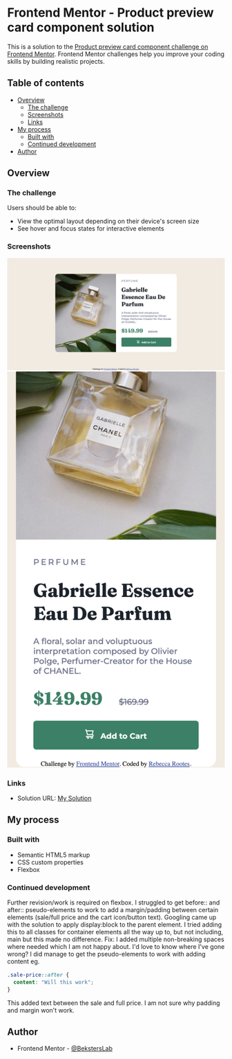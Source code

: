 # Frontend Mentor - Product preview card component solution

This is a solution to the [Product preview card component challenge on Frontend Mentor](https://www.frontendmentor.io/challenges/product-preview-card-component-GO7UmttRfa). Frontend Mentor challenges help you improve your coding skills by building realistic projects.

## Table of contents

- [Overview](#overview)
  - [The challenge](#the-challenge)
  - [Screenshots](#screenshots)
  - [Links](#links)
- [My process](#my-process)
  - [Built with](#built-with)
  - [Continued development](#continued-development)
- [Author](#author)

## Overview

### The challenge

Users should be able to:

- View the optimal layout depending on their device's screen size
- See hover and focus states for interactive elements

### Screenshots

![](./screenshots/full-page.png)
![](./screenshots/mobile.png)

### Links

- Solution URL: [My Solution](https://beksterslab.github.io/product-preview-card-component-main)

## My process

### Built with

- Semantic HTML5 markup
- CSS custom properties
- Flexbox

### Continued development

Further revision/work is required on flexbox. I struggled to get before:: and after:: pseudo-elements to work to add a margin/padding between certain elements (sale/full price and the cart icon/button text). Googling came up with the solution to apply display:block to the parent element. I tried adding this to all classes for container elements all the way up to, but not including, main but this made no difference.
Fix: I added multiple non-breaking spaces where needed which I am not happy about. I'd love to know where I've gone wrong?
I did manage to get the pseudo-elements to work with adding content eg.

```css
.sale-price::after {
  content: "Will this work";
}
```

This added text between the sale and full price. I am not sure why padding and margin won't work.

## Author

- Frontend Mentor - [@BekstersLab](https://www.frontendmentor.io/profile/BekstersLab)
